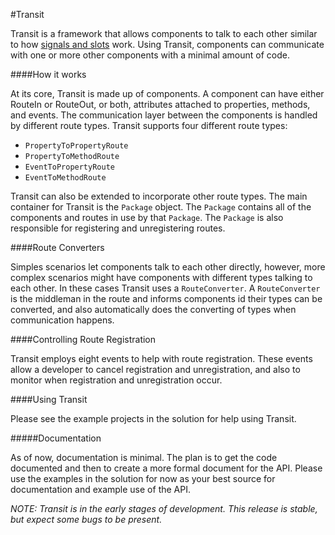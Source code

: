 #Transit

Transit is a framework that allows components to talk to each other similar to how [signals and slots](http://en.wikipedia.org/wiki/Signals_and_slots) work. Using Transit, components can communicate with one or more other components with a minimal amount of code.

####How it works

At its core, Transit is made up of components. A component can have either RouteIn or RouteOut, or both, attributes attached to properties, methods, and events. The communication layer between the components is handled by different route types. Transit supports four different route types:

* `PropertyToPropertyRoute`
* `PropertyToMethodRoute`
* `EventToPropertyRoute`
* `EventToMethodRoute`

Transit can also be extended to incorporate other route types. The main container for Transit is the `Package` object. The `Package` contains all of the components and routes in use by that `Package`. The `Package` is also responsible for registering and unregistering routes.

####Route Converters

Simples scenarios let components talk to each other directly, however, more complex scenarios might have components with different types talking to each other. In these cases Transit uses a `RouteConverter`. A `RouteConverter` is the middleman in the route and informs components id their types can be converted, and also automatically does the converting of types when communication happens.

####Controlling Route Registration

Transit employs eight events to help with route registration. These events allow a developer to cancel registration and unregistration, and also to monitor when registration and unregistration occur.

####Using Transit

Please see the example projects in the solution for help using Transit. 

#####Documentation

As of now, documentation is minimal. The plan is to get the code documented and then to create a more formal document for the API. Please use the examples in the solution for now as your best source for documentation and example use of the API.

_NOTE: Transit is in the early stages of development. This release is stable, but expect some bugs to be present._
